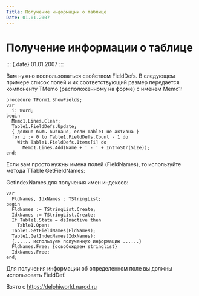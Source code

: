 ```yaml
---
Title: Получение информации о таблице
Date: 01.01.2007
---
```



Получение информации о таблице
==============================

::: {.date}
01.01.2007
:::

Вам нужно воспользоваться свойством FieldDefs. В следующем примере
список полей и их соответствующий размер передается компоненту TMemo
(расположенному на форме) с именем Memo1:

    procedure TForm1.ShowFields;
    var
      i: Word;
    begin
      Memo1.Lines.Clear;
      Table1.FieldDefs.Update;                     
      { должно быть вызвано, если Table1 не активна }
      for i := 0 to Table1.FieldDefs.Count - 1 do
        With Table1.FieldDefs.Items[i] do
          Memo1.Lines.Add(Name + ' - ' + IntToStr(Size));
    end;

Если вам просто нужны имена полей (FieldNames), то используйте метода
TTable GetFieldNames:

GetIndexNames для получения имен индексов:

    var 
      FldNames, IdxNames : TStringList;
    begin
      FldNames := TStringList.Create;
      IdxNames := TStringList.Create;
      If Table1.State = dsInactive then 
        Table1.Open;
      Table1.GetFieldNames(FldNames);
      Table1.GetIndexNames(IdxNames);
      {...... используем полученную информацию ......}
      FldNames.Free; {освобождаем stringlist}
      IdxNames.Free;
    end;

Для получения информации об определенном поле вы должны использовать
FieldDef.

Взято с <https://delphiworld.narod.ru>
